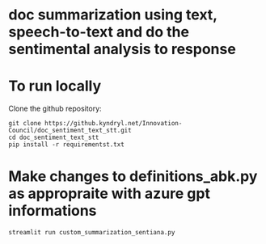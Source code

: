 # doc summarization using text, speech-to-text and do the sentimental analysis to response

# To run locally

Clone the github repository:

    git clone https://github.kyndryl.net/Innovation-Council/doc_sentiment_text_stt.git
    cd doc_sentiment_text_stt 
    pip install -r requirementst.txt
# Make changes to definitions_abk.py as appropraite with azure gpt informations    
    streamlit run custom_summarization_sentiana.py


